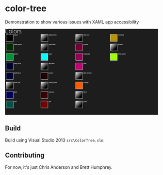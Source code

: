 # color-tree

Demonstration to show various issues with XAML app accessibility

![App Preview](screenshot.jpg "App Preview")

## Build
Build using Visual Studio 2013 `src\ColorTree.sln`.


## Contributing
For now, it's just Chris Anderson and Brett Humphrey.
